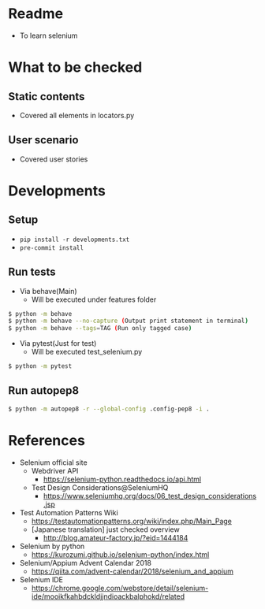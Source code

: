 # Readme
* To learn selenium

# What to be checked
## Static contents
* Covered all elements in locators.py

## User scenario
* Covered user stories

# Developments
## Setup

* ```pip install -r developments.txt```
* ```pre-commit install```

## Run tests
* Via behave(Main)
   * Will be executed under features folder

```bash
$ python -m behave
$ python -m behave --no-capture (Output print statement in terminal)
$ python -m behave --tags=TAG (Run only tagged case)
```

* Via pytest(Just for test)
   * Will be executed test_selenium.py

```bash
$ python -m pytest
```

## Run autopep8

```bash
$ python -m autopep8 -r --global-config .config-pep8 -i .
```

# References
* Selenium official site
   * Webdriver API
      * https://selenium-python.readthedocs.io/api.html
   * Test Design Considerations@SeleniumHQ
      * https://www.seleniumhq.org/docs/06_test_design_considerations.jsp
* Test Automation Patterns Wiki
   * https://testautomationpatterns.org/wiki/index.php/Main_Page
   * [Japanese translation] just checked overview
      * http://blog.amateur-factory.jp/?eid=1444184
* Selenium by python
   * https://kurozumi.github.io/selenium-python/index.html
* Selenium/Appium Advent Calendar 2018
   * https://qiita.com/advent-calendar/2018/selenium_and_appium
* Selenium IDE
   * https://chrome.google.com/webstore/detail/selenium-ide/mooikfkahbdckldjjndioackbalphokd/related
 